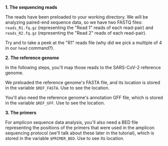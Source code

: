 <script>
import Link from "components/Link.svelte";
import Execute from "components/Execute.svelte";
</script>

**1. The sequencing reads**

The reads have been preloaded to your working directory. We will be analyzing paired-end sequence data, so we have two FASTQ files: `reads_R1.fq.gz` (representing the "Read 1" reads of each read-pair) and `reads_R2.fq.gz` (representing the "Read 2" reads of each read-pair).

Try <Execute command="ls reads_R1.fq.gz" inline="true" /> and <Execute command="zcat reads_R1.fq.gz | head -n 8" inline="true" /> to take a peek at the "R1" reads file (why did we pick a multiple of 4 in our `head` command?).

**2. The reference genome**

In the following steps, you'll map those reads to the <Link href="https://www.ncbi.nlm.nih.gov/nuccore/1798174254">SARS-CoV-2 reference genome</Link>.

We preloaded the reference genome's FASTA file, and its location is stored in the variable `$REF_FASTA`. Use <Execute command="echo $REF_FASTA" inline="true" /> to see the location.

You'll also need the reference genome's annotation GFF file, which is stored in the variable `$REF_GFF`. Use <Execute command="echo $REF_GFF" inline="true" /> to see the location.


**3. The primers**

For amplicon sequence data analysis, you'll also need a BED file representing the positions of the primers that were used in the amplicon sequencing protocol (we'll talk about these later in the tutorial), which is stored in the variable `$PRIMER_BED`. Use <Execute command="echo $PRIMER_BED" inline="true" /> to see its location.
